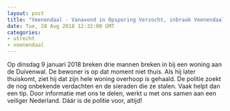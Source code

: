 ```yaml
---
layout: post
title: "Veenendaal - Vanavond in Opsporing Verzocht, inbraak Veenendaal"
date: Tue, 28 Aug 2018 12:32:00 GMT
categories: 
- utrecht 
- veenendaal 
---
```


Op dinsdag 9 januari 2018 breken drie mannen breken in bij een woning aan de Duivenwal. De bewoner is op dat moment niet thuis. Als hij later thuiskomt, ziet hij dat zijn hele woning overhoop is gehaald. De politie zoekt de nog onbekende verdachten en de sieraden die ze stalen. Vaak helpt dan een tip. Door informatie met ons te delen, werkt u met ons samen aan een veiliger Nederland. Dáár is de politie voor, altijd!
